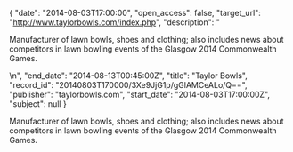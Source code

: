 {
  "date": "2014-08-03T17:00:00", 
  "open_access": false, 
  "target_url": "http://www.taylorbowls.com/index.php", 
  "description": "<p>Manufacturer of lawn bowls, shoes and clothing; also includes news about competitors in lawn bowling events of the Glasgow 2014 Commonwealth Games.</p>\n", 
  "end_date": "2014-08-13T00:45:00Z", 
  "title": "Taylor Bowls", 
  "record_id": "20140803T170000/3Xe9JjG1p/gGlAMCeALo/Q==", 
  "publisher": "taylorbowls.com", 
  "start_date": "2014-08-03T17:00:00Z", 
  "subject": null
}

<p>Manufacturer of lawn bowls, shoes and clothing; also includes news about competitors in lawn bowling events of the Glasgow 2014 Commonwealth Games.</p>

